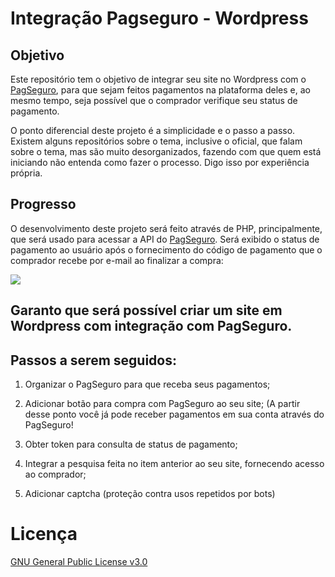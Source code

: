 ﻿# Integração Pagseguro - Wordpress

## Objetivo
Este repositório tem o objetivo de integrar seu site no Wordpress com o [PagSeguro](https://pagseguro.uol.com.br/), para que sejam feitos pagamentos na plataforma deles e, ao mesmo tempo, seja possível que o comprador verifique seu status de pagamento.

O ponto diferencial deste projeto é a simplicidade e o passo a passo. Existem alguns repositórios sobre o tema, inclusive o oficial, que falam sobre o tema, mas são muito desorganizados, fazendo com que quem está iniciando não entenda como fazer o processo. Digo isso por experiência própria.

## Progresso
O desenvolvimento deste projeto será feito através de PHP, principalmente, que será usado para acessar a API do [PagSeguro](https://pagseguro.uol.com.br/). Será exibido o status de pagamento ao usuário após o fornecimento do código de pagamento que o comprador recebe por e-mail ao finalizar a compra:

![](https://github.com/andreszlima/phPagseguro/blob/master/C%C3%B3digo.png)

## Garanto que será possível criar um site em Wordpress com integração com PagSeguro.
## Passos a serem seguidos:
1. Organizar o PagSeguro para que receba seus pagamentos;

2. Adicionar botão para compra com PagSeguro ao seu site; (A partir desse ponto você já pode receber pagamentos em sua conta através do PagSeguro!

3. Obter token para consulta de status de pagamento;

4. Integrar a pesquisa feita no item anterior ao seu site, fornecendo acesso ao comprador;

5. Adicionar captcha (proteção contra usos repetidos por bots)

# Licença

[GNU General Public License v3.0](https://github.com/andreszlima/phPagseguro/blob/master/LICENSE.txt)
